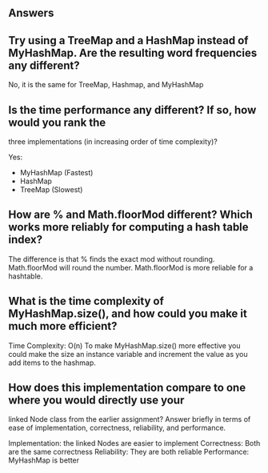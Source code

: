 ## Answers

## Try using a TreeMap and a HashMap instead of MyHashMap. Are the resulting word frequencies any different?

No, it is the same for TreeMap, Hashmap, and MyHashMap

## Is the time performance any different? If so, how would you rank the
three implementations (in increasing order of time complexity)?

Yes:
- MyHashMap (Fastest)
- HashMap
- TreeMap (Slowest)

## How are % and Math.floorMod different? Which works more reliably for computing a hash table index?

The difference is that % finds the exact mod without rounding.
Math.floorMod will round the number.
Math.floorMod is more reliable for a hashtable.

## What is the time complexity of MyHashMap.size(), and how could you make it much more efficient?

Time Complexity: O(n)
To make MyHashMap.size() more effective you could make the size an instance variable
and increment the value as you add items to the hashmap.

## How does this implementation compare to one where you would directly use your
linked Node class from the earlier assignment? Answer briefly in terms
of ease of implementation, correctness,
reliability, and performance.

Implementation: the linked Nodes are easier to implement
Correctness: Both are the same correctness
Reliability: They are both reliable
Performance: MyHashMap is better